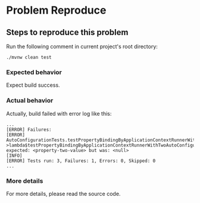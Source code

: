 # Problem Reproduce

## Steps to reproduce this problem

Run the following comment in current project's root directory:

```shell
./mvnw clean test
```

### Expected behavior

Expect build success.

### Actual behavior

Actually, build failed with error log like this:

```text
...
[ERROR] Failures: 
[ERROR]   AutoConfigurationTests.testPropertyBindingByApplicationContextRunnerWithTwoAutoConfigurations:36->lambda$testPropertyBindingByApplicationContextRunnerWithTwoAutoConfigurations$1:39 expected: <property-two-value> but was: <null>
[INFO]
[ERROR] Tests run: 3, Failures: 1, Errors: 0, Skipped: 0
...
```

### More details

For more details, please read the source code.
